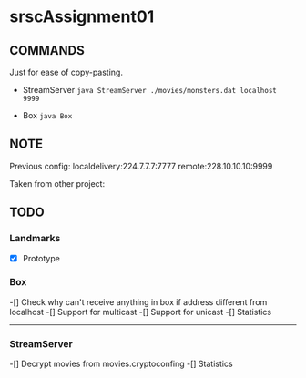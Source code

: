 # srscAssignment01

## COMMANDS

Just for ease of copy-pasting.
* StreamServer
`java StreamServer ./movies/monsters.dat localhost 9999`

* Box
`java Box`

## NOTE
Previous config:
localdelivery:224.7.7.7:7777
remote:228.10.10.10:9999

Taken from other project:


## TODO

### Landmarks
-[x] Prototype


### Box
-[] Check why can't receive anything in box if address different from localhost
-[] Support for multicast
-[] Support for unicast
-[] Statistics

---

### StreamServer
-[] Decrypt movies from movies.cryptoconfing
-[] Statistics